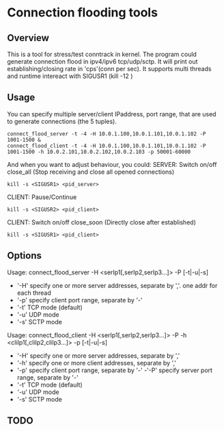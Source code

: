 # Connection flooding tools

## Overview
This is a tool for stress/test conntrack in kernel. The program could generate connection flood in ipv4/ipv6 tcp/udp/sctp. It will print out establishing/closing rate in 'cps'(conn per sec).
It supports multi threads and runtime intereact with SIGUSR1 (kill -12 <pid>)

## Usage
You can specify multiple server/client IPaddress, port range, that are used to generate connections (the 5 tuples).
```shell
connect_flood_server -t -4 -H 10.0.1.100,10.0.1.101,10.0.1.102 -P 1001-1500 &
connect_flood_client -t -4 -H 10.0.1.100,10.0.1.101,10.0.1.102 -P 1001-1500 -h 10.0.2.101,10.0.2.102,10.0.2.103 -p 50001-60000
```

And when you want to adjust behaviour, you could:
SERVER: Switch on/off close_all (Stop receiving and close all opened connections)
```shell
kill -s <SIGUSR1> <pid_server>
```
CLIENT: Pause/Continue
```shell
kill -s <SIGUSR2> <pid_client>
```
CLIENT: Switch on/off close_soon (Directly close after established)
```shell
kill -s <SIGUSR1> <pid_client>
```

## Options
Usage: connect_flood_server -H <serIp1[,serIp2,serIp3...]> -P <portMin-portMax> [-t|-u|-s]
- '-H'	specify one or more server addresses, separate by ','. one addr for each thread
- '-p'	specify client port range, separate by '-'
- '-t'	TCP mode (default)
- '-u'	UDP mode
- '-s'	SCTP mode


Usage: connect_flood_client -H <serIp1[,serIp2,serIp3...]> -P <portMin-portMax> -h <cliIp1[,cliIp2,cliIp3...]> -p <portMin-portMax> [-t|-u|-s]
- '-H'	specify one or more server addresses, separate by ','
- '-h'	specify one or more client addresses, separate by ','
- '-p'	specify client port range, separate by '-'
-'-P'	specify server port range, separate by '-'
- '-t'	TCP mode (default)
- '-u'	UDP mode
- '-s'	SCTP mode


## TODO
